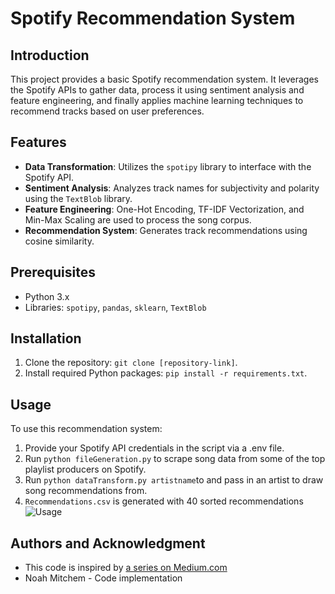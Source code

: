 # Spotify Recommendation System

## Introduction
This project provides a basic Spotify recommendation system. It leverages the Spotify APIs to gather data, process it using sentiment analysis and feature engineering, and finally applies machine learning techniques to recommend tracks based on user preferences.

## Features
- **Data Transformation**: Utilizes the `spotipy` library to interface with the Spotify API.
- **Sentiment Analysis**: Analyzes track names for subjectivity and polarity using the `TextBlob` library.
- **Feature Engineering**: One-Hot Encoding, TF-IDF Vectorization, and Min-Max Scaling are used to process the song corpus.
- **Recommendation System**: Generates track recommendations using cosine similarity.

## Prerequisites
- Python 3.x
- Libraries: `spotipy`, `pandas`, `sklearn`, `TextBlob`

## Installation
1. Clone the repository: `git clone [repository-link]`.
2. Install required Python packages: `pip install -r requirements.txt`.

## Usage
To use this recommendation system:
1. Provide your Spotify API credentials in the script via a .env file.
2. Run `python fileGeneration.py` to scrape song data from some of the top playlist producers on Spotify.
3. Run `python dataTransform.py artistname`to and pass in an artist to draw song recommendations from.
4. `Recommendations.csv` is generated with 40 sorted recommendations
![Usage](https://media4.giphy.com/media/v1.Y2lkPTc5MGI3NjExbm54aWxtcDAybDl0cGVpenNuODltc3Q2d3JpdGkwYjMyYWExMDZzbiZlcD12MV9pbnRlcm5hbF9naWZfYnlfaWQmY3Q9Zw/uDa8i4tHogwuppZpQA/giphy.gif)
## Authors and Acknowledgment
- This code is inspired by [a series on Medium.com](https://medium.com/@enjui.chang/enhance-your-playlists-with-machine-learning-spotify-automatic-playlist-continuation-2aae2c926e77)
- Noah Mitchem - Code implementation
